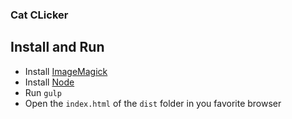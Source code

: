 ### Cat CLicker

## Install and Run
- Install [ImageMagick](https://www.imagemagick.org)
- Install [Node](https://nodejs.org)
- Run ```gulp```
- Open the `index.html` of the `dist` folder in you favorite browser
